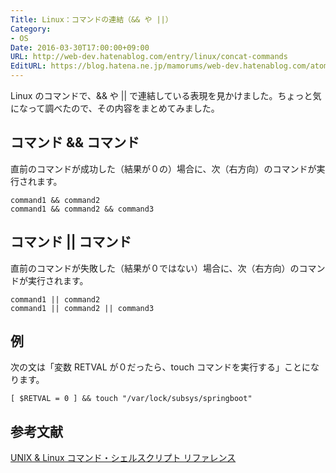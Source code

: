 ```yaml
---
Title: Linux：コマンドの連結（&& や ||）
Category:
- OS
Date: 2016-03-30T17:00:00+09:00
URL: http://web-dev.hatenablog.com/entry/linux/concat-commands
EditURL: https://blog.hatena.ne.jp/mamorums/web-dev.hatenablog.com/atom/entry/10328749687178814725
---
```


Linux のコマンドで、&& や || で連結している表現を見かけました。ちょっと気になって調べたので、その内容をまとめてみました。


## コマンド && コマンド
直前のコマンドが成功した（結果が０の）場合に、次（右方向）のコマンドが実行されます。

```
command1 && command2
command1 && command2 && command3
```


## コマンド || コマンド
直前のコマンドが失敗した（結果が０ではない）場合に、次（右方向）のコマンドが実行されます。

```
command1 || command2
command1 || command2 || command3
```


## 例
次の文は「変数 RETVAL が０だったら、touch コマンドを実行する」ことになります。

```
[ $RETVAL = 0 ] && touch "/var/lock/subsys/springboot"
```

## 参考文献
[UNIX & Linux コマンド・シェルスクリプト リファレンス](http://shellscript.sunone.me/exit_status.html)
